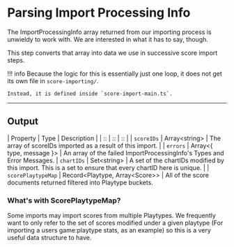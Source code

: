 # Parsing Import Processing Info

The ImportProcessingInfo array returned from our
importing process is unwieldy to work with. We are interested
in what it has to say, though.

This step converts that array into data we use
in successive score import steps.

!!! info
	Because the logic for this is essentially just one
	loop, it does not get its own file in `score-importing/`.

	Instead, it is defined inside `score-import-main.ts`.

*****

## Output

| Property | Type | Description |
| :: | :: | :: |
| `scoreIDs` | Array&lt;string&gt; | The array of scoreIDs imported as a result of this import. |
| `errors` | Array&lt;{ type, message }&gt; | An array of the failed ImportProcessingInfo's Types and Error Messages.
| `chartIDs` | Set&lt;string&gt; | A set of the chartIDs modified by this import. This is a set to ensure that every chartID here is unique. |
| `scorePlaytypeMap` | Record&lt;Playtype, Array&lt;Score&gt;&gt; | All of the score documents returned filtered into Playtype buckets.

### What's with ScorePlaytypeMap?

Some imports may import scores from multiple Playtypes. We
frequently want to only refer to the set of scores modified
under a given playtype (For importing a users game:playtype stats, as an example)
so this is a very useful data structure to have.